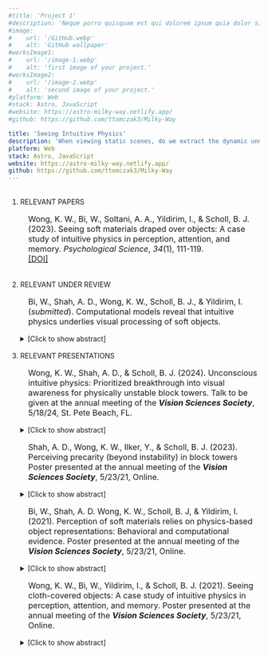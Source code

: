 ```yaml
---
#title: 'Project 1'
#description: 'Neque porro quisquam est qui dolorem ipsum quia dolor sit amet, consectetur, adipisci'
#image:
#    url: '/GitHub.webp'
#    alt: 'GitHub wallpaper'
#worksImage1:
#    url: '/image-1.webp'
#    alt: 'first image of your project.'
#worksImage2:
#    url: '/image-2.webp'
#    alt: 'second image of your project.'
#platform: Web
#stack: Astro, JavaScript
#website: https://astro-milky-way.netlify.app/
#github: https://github.com/ttomczak3/Milky-Way

title: 'Seeing Intuitive Physics'
description: 'When viewing static scenes, do we extract the dynamic underlying physics? Even spontaneously?'
platform: Web
stack: Astro, JavaScript
website: https://astro-milky-way.netlify.app/
github: https://github.com/ttomczak3/Milky-Way
---
```


[//]: # (TYPE DESCRPTION HERE Lorem ipsum dolor sit amet, consectetur adipiscing elit. Cras faucibus a tortor at molestie. Sed pellentesque leo auctor, auctor lorem nec, venenatis risus. Vivamus commodo ipsum vitae orci finibus, vel porta nunc viverra. In hac habitasse platea dictumst. Nunc pretium, ligula ultricies consequat sollicitudin, enim ex ullamcorper nisl.)

<ol>
<br>
<li><span class="badge badge--item">RELEVANT PAPERS</span>
<p style="padding-left: 1.0rem; text-indent: 0rem; font-size: 1.0rem;">
    Wong, K. W., Bi, W., Soltani, A. A., Yildirim, I., & Scholl, B. J. (2023). Seeing soft materials draped over objects: A case study of intuitive physics in perception, attention, and memory. <i>Psychological Science</i>, <i>34</i>(1), 111-119.
    <br><a class="footer__link" href="https://doi.org/10.1177/09567976221109194" target="_blank">[DOI]</a>
    </p>
</li>

<br>
<li><span class="badge badge--item">RELEVANT UNDER REVIEW</span>
<p style="padding-left: 1.0rem; text-indent: 0rem; font-size: 1.0rem;">
    Bi, W., Shah, A. D., Wong, K. W., Scholl, B. J., & Yildirim, I. (<i>submitted</i>). Computational models reveal that intuitive physics underlies visual processing of soft objects.
</p>
    <details><summary>[Click to show abstract]</summary>
        <p>
        Computational explorations of human cognition have been especially successful when applied to visual perception. Existing models have primarily focused on rigid objects, emphasizing shapepreserving invariance to changes in viewpoint, lighting, object size, and scene context. Yet many objects in our everyday environments, such as cloths, are soft. This poses both quantitatively greater and qualitatively different challenges for models of perception, due to soft objects’ dynamic and high-dimensional internal structure — as in the changing folds and wrinkles of a cloth waving in the wind. Soft object perception is also correspondingly rich, involving novel properties such as stiffness. Here we explore the ability of different kinds of computational models to capture human visual perception of the physical properties of texture-equated cloths (e.g., their degrees of stiffness) that are undergoing different naturalistic transformations (e.g., falling vs. waving in the wind). Across visual matching tasks, both the successes and failures of human performance are well explained by <i>Woven</i> — a novel model that incorporates physics-based simulations to infer probabilistic representations of cloths. In contrast, competing models that are calibrated to equal performance as Woven on objective measures — including Woven ablations and a deep neural network — fail to capture human performance. We also confirm a novel prediction of Woven in additional analysis of our data. We suggest that humanlike machine vision may also require representations that transcend image features, and involve intuitive physics.
        </p>
    </details>

</li>

<br>
<li><span class="badge badge--item">RELEVANT PRESENTATIONS</span>
<p style="padding-left: 1.0rem; text-indent: 0rem; font-size: 1.0rem;">
    Wong, K. W., Shah, A. D., & Scholl, B. J. (2024). 
    Unconscious intuitive physics: Prioritized breakthrough into visual awareness for physically unstable block towers.
    Talk to be given at the annual meeting of the <b><i>Vision Sciences Society</i></b>,
    5/18/24, St. Pete Beach, FL.
</p>
    <details><summary>[Click to show abstract]</summary>
        <p>
        A central goal of perception and cognition is to predict how events in our local environments are likely to unfold: what is about to happen? And of course some of the most reliable ways of answering this question involve considering the regularities of physics. Accordingly, a great deal of recent research throughout cognitive science has explored the nature of ‘intuitive physics’. The vast majority of this work, however, has involved higher-level reasoning, rather than seeing itself—as when people are asked to deliberate about how objects might move, in response to explicit questions (“Will it fall?”). Here, in contrast, we ask whether the apprehension of certain physical properties of scenes might also occur *unconsciously*, during simple passive viewing. Moreover, we ask whether certain physical regularities are not just processed, but also visually *prioritized*—as when a tower is about to fall. Observers viewed block towers—some stable, some unstable—defined in terms of whether they would collapse as a result of external physical forces (such as gravity) alone. We used continuous flash suppression (CFS) to render the towers initially invisible: observers viewed them monocularly through a mirror haploscope, while a dynamic Mondrian mask was presented to their other eye. We then measured how long towers took to break through this interocular suppression, as observers indicated when they became visually aware of anything other than the mask. The results were clear and striking: unstable towers broke into visual awareness faster than stable towers. And this held even while controlling for other visual properties—e.g. while contrasting pairs of stable vs. unstable towers sharing the same convex hull, and differing only in the horizontal placement of a single block. This work shows how physical instability is both detected and prioritized, not only during overt deliberation, but also in unconscious visual processing.
        </p>
    </details>

<p style="padding-left: 1.0rem; text-indent: 0rem; font-size: 1.0rem;">
    Shah, A. D., Wong, K. W., Ilker, Y., & Scholl, B. J. (2023).
    Perceiving precarity (beyond instability) in block towers
    Poster presented at the annual meeting of the <b><i>Vision Sciences Society</i></b>, 
    5/23/21, Online.  
</p>
    <details><summary>[Click to show abstract]</summary>
        <p>
        Intuitive physics has traditionally been associated with higher-level cognition, but recent work has also focused on the exciting possibility that properties such as physical stability may be rapidly and spontaneously extracted as a part of seeing itself -- as when you look at a tower of blocks, and can appreciate at a glance that it is about to topple. Much of this work has contrasted towers that appear stable vs. unstable, in terms of whether they would fall as a result of external physical forces (such as gravity) alone. But the 'perception of physics' in block towers seems richer than a binary stable/unstable state. Even when a tower is (and appears to be) stable, for example, we might still readily perceive how precarious it is -- in terms of how much force would be required in order to knock it over. Here we explored perceived 'precariousness' using change detection. Observers viewed pairs of block-tower images (one at a time, separated by a mask), and simply reported whether the second image was different. The towers were always stable, but could be differentially precarious. On More-Precarious trials, a single block was shifted slightly so that the tower became less resistant to falling (as quantified by physics-based simulations with variable amounts of spatial jitter). On corresponding Less-Precarious trials, that same block was shifted slightly so that the tower became more resistant to falling. We expected greater attention to (and memory for) changes that introduced a greater likelihood of collapse. But we obtained exactly the opposite pattern: observers were far better at detecting changes on Less-Precarious trials, compared to More-Precarious trials. We explore the possibility that this surprising result may be explained by the 'perception of history', in terms of appreciating how such towers were constructed in the first place.
        </p>
    </details>

<p style="padding-left: 1.0rem; text-indent: 0rem; font-size: 1.0rem;">
    Bi, W., Shah, A. D. Wong, K. W., Scholl, B. J, & Yildirim, I. (2021).
    Perception of soft materials relies on physics-based object representations: Behavioral and computational evidence.
    Poster presented at the annual meeting of the <b><i>Vision Sciences Society</i></b>, 
    5/23/21, Online.  
</p>
    <details><summary>[Click to show abstract]</summary>
        <p>
        When encountering objects, we readily perceive not only low-level properties (e.g., color and orientation), but also seemingly higher-level ones -- some of which seem to involve aspects of physics (e.g., mass). Perhaps nowhere is this contrast more salient than in the perception of soft materials such as cloths: the dynamics of these objects (including how their three-dimensional forms vary) are determined by their physical properties such as stiffness, elasticity, and mass. Here we argue that the perception of cloths and their physical properties must involve not only image statistics, but also abstract object representations that incorporate "intuitive physics". We do so by exploring the ability to <i>generalize*</i> across very different image statistics in both visual matching and computational modeling. Behaviorally, observers had to visually match the stiffness of animated cloths reacting to external forces and undergoing natural transformations (e.g. flapping in the wind, or falling onto the floor). Matching performance was robust despite massive variability in the lower-level image statistics (including those due to location and orientation perturbations) and the higher-level variability in both extrinsic scene forces (e.g., wind vs. rigid-body collision) and intrinsic cloth properties (e.g., mass). We then confirmed that this type of generalization can be explained by a computational model in which, given an input animation, cloth perception amounts to inverting a probabilistic physics-based simulation process. Only this model -- and neither the alternatives relying exclusively on simpler representations (e.g., dynamic image features such as velocity coherence) nor alternatives based on deep learning approaches -- was able to explain observed behavioral patterns. These behavioral and computational results suggest that the perception of soft materials is governed by a form of "intuitive physics" -- an abstract, physics-based representation of approximate cloth mechanics that explains observed shape variations in terms of how unobservable properties determine cloth reaction to external forces.
        </p>
    </details>

<p style="padding-left: 1.0rem; text-indent: 0rem; font-size: 1.0rem;">
    Wong, K. W., Bi, W., Yildirim, I., & Scholl, B. J. (2021). 
    Seeing cloth-covered objects: A case study of intuitive physics in perception, attention, and memory. 
    Poster presented at the annual meeting of the <b><i>Vision Sciences Society</i></b>, 
    5/23/21, Online.  
</p>
    <details><summary>[Click to show abstract]</summary>
        <p>
        We typically think of intuitive physics in terms of high-level cognition, but might aspects of physics also be extracted during lower-level visual processing? In short, might we not only *think* about physics, but also *see* it? We explored this in the context of *covered* objects -- as when you see a chair with a blanket draped over it. To successfully recover the underlying structure of such scenes (and determine which image components reflect the object itself), we must account for the physical interactions between cloth, gravity, and object -- which govern not only the way the cloth may wrinkle and fold on itself, but also the way it hangs across the object's edges and corners. We explored this using change detection: Observers saw two images of cloth-covered objects appear quickly one after the other, and simply had to detect whether the two raw images were identical. On "Same Object" trials, the superficial folds and creases of the cloth changed dramatically, but the underlying object was identical (as might happen if you threw a blanket onto a chair repeatedly). On "Different Object" trials, in contrast, both the cloth and the underlying covered object changed. Critically, "Same Object" trials always had *greater* visual change than "Different Object" trials -- in terms of both brute image metrics (e.g. the number of changed pixels) and higher-level features (as quantified by distance in vectorized feature-activation maps from relatively late layers in a convolutional neural network trained for object recognition [VGG16]). Observers were far better at detecting changes on "Different Object" trials, despite the lesser degree of overall visual change. Just as vision "discounts the illuminant" to recover the deeper property of reflectance in lightness perception, visual processing uses intuitive physics to "discount the cloth" in order to recover the deeper underlying structure of objects.
        </p>
    </details>

[//]: # (<p style="padding-left: 1.0rem; text-indent: 0rem; font-size: 1.0rem;">)

[//]: # (    Wong, K. W. and Scholl, B. J. &#40;2021&#41;. Seeing cloth-covered objects: A case study of intuitive physics in perception, attention, and memory. )

[//]: # (    Poster presented at the annual <b><i>Object Perception, Attention, and Memory</i></b> meeting, 11/3/2021, Online.)

[//]: # (</p>)

</li>
</ol>

